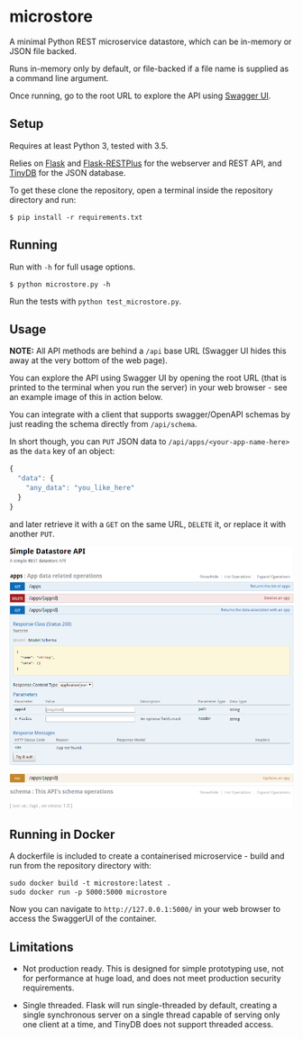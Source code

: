 # microstore

A minimal Python REST microservice datastore, which can be in-memory or JSON file backed.

Runs in-memory only by default, or file-backed if a file name is supplied as a command line argument.

Once running, go to the root URL to explore the API using [Swagger UI](http://swagger.io/swagger-ui/).

## Setup

Requires at least Python 3, tested with 3.5.

Relies on [Flask](http://flask.pocoo.org/docs/0.11/) and [Flask-RESTPlus](https://flask-restplus.readthedocs.io/en/stable/index.html) for the webserver and REST API, and [TinyDB](https://tinydb.readthedocs.io/en/latest/) for the JSON database.

To get these clone the repository, open a terminal inside the repository directory and run:

```shell
$ pip install -r requirements.txt
```

## Running

Run with `-h` for full usage options.

```shell
$ python microstore.py -h
```

Run the tests with `python test_microstore.py`.

## Usage

**NOTE:** All API methods are behind a `/api` base URL (Swagger UI hides this away at the very bottom of the web page).

You can explore the API using Swagger UI by opening the root URL (that is printed to the terminal when you run the server) in your web browser - see an example image of this in action below.

You can integrate with a client that supports swagger/OpenAPI schemas by just reading the schema directly from `/api/schema`.

In short though, you can `PUT` JSON data to `/api/apps/<your-app-name-here>` as the `data` key of an object:

```javascript
{
  "data": {
    "any_data": "you_like_here"
  }
}
```

and later retrieve it with a `GET` on the same URL, `DELETE` it, or replace it with another `PUT`.

![Swagger UI example](images/swaggerui.png "Swagger UI example")

## Running in Docker

A dockerfile is included to create a containerised microservice - build and run from the repository directory with:

```
sudo docker build -t microstore:latest .
sudo docker run -p 5000:5000 microstore
```

Now you can navigate to `http://127.0.0.1:5000/` in your web browser to access the SwaggerUI of the container.

## Limitations

- Not production ready. This is designed for simple prototyping use, not for performance at huge load, and does not meet production security requirements.

- Single threaded. Flask will run single-threaded by default, creating a single synchronous server on a single thread capable of serving only one client at a time, and TinyDB does not support threaded access.

